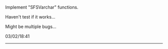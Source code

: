 Implement "SFSVarchar" functions.

Haven't test if it works...

Might be multiple bugs...

03/02/18:41

---

